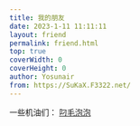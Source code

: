 ```yaml
---
title: 我的朋友
date: 2023-1-11 11:11:11
layout: friend
permalink: friend.html
top: true
coverWidth: 0
coverHeight: 0
author: Yosunair
from: https://SuKaX.F3322.net/
---
```


一些机油们：
[叼毛泡泡](https://6805f078v5.imdo.co/)
